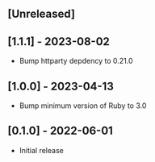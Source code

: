 ## [Unreleased]

## [1.1.1] - 2023-08-02
- Bump httparty depdency to 0.21.0

## [1.0.0] - 2023-04-13
- Bump minimum version of Ruby to 3.0

## [0.1.0] - 2022-06-01
- Initial release
